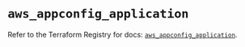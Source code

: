 # `aws_appconfig_application`

Refer to the Terraform Registry for docs: [`aws_appconfig_application`](https://registry.terraform.io/providers/hashicorp/aws/5.39.1/docs/resources/appconfig_application).
